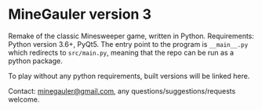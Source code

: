 # MineGauler version 3

Remake of the classic Minesweeper game, written in Python. Requirements: Python version 3.6+, PyQt5.
The entry point to the program is `__main__.py` which redirects to `src/main.py`, meaning that the repo can be run as a python package.

To play without any python requirements, built versions will be linked here.

Contact: minegauler@gmail.com, any questions/suggestions/requests welcome.
